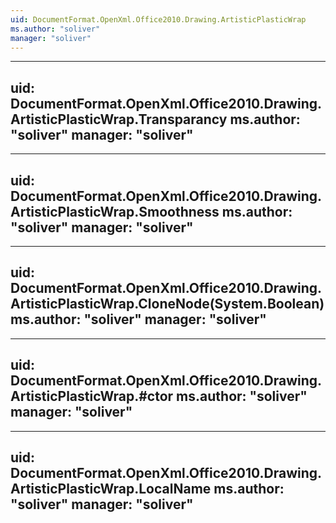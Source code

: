 ```yaml
---
uid: DocumentFormat.OpenXml.Office2010.Drawing.ArtisticPlasticWrap
ms.author: "soliver"
manager: "soliver"
---
```


---
uid: DocumentFormat.OpenXml.Office2010.Drawing.ArtisticPlasticWrap.Transparancy
ms.author: "soliver"
manager: "soliver"
---

---
uid: DocumentFormat.OpenXml.Office2010.Drawing.ArtisticPlasticWrap.Smoothness
ms.author: "soliver"
manager: "soliver"
---

---
uid: DocumentFormat.OpenXml.Office2010.Drawing.ArtisticPlasticWrap.CloneNode(System.Boolean)
ms.author: "soliver"
manager: "soliver"
---

---
uid: DocumentFormat.OpenXml.Office2010.Drawing.ArtisticPlasticWrap.#ctor
ms.author: "soliver"
manager: "soliver"
---

---
uid: DocumentFormat.OpenXml.Office2010.Drawing.ArtisticPlasticWrap.LocalName
ms.author: "soliver"
manager: "soliver"
---
